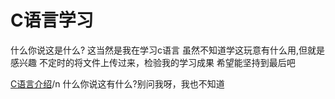 # C语言学习

什么你说这是什么?
这当然是我在学习c语言
虽然不知道学这玩意有什么用,但就是感兴趣
不定时的将文件上传过来，检验我的学习成果
希望能坚持到最后吧

[C语言介绍](https://baike.baidu.com/item/C%E8%AF%AD%E8%A8%80/105958?anchor=4#4)/n
什么你说这有什么?别问我呀，我也不知道
